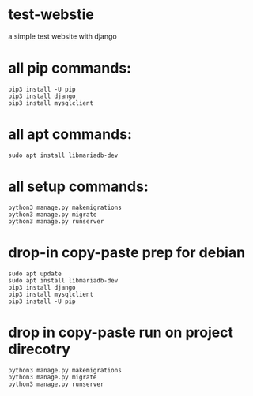 # test-webstie
a simple test website with django

# all pip commands:
```shell
pip3 install -U pip
pip3 install django
pip3 install mysqlclient
```
# all apt commands:
```shell
sudo apt install libmariadb-dev
```
# all setup commands:
```shell
python3 manage.py makemigrations
python3 manage.py migrate
python3 manage.py runserver
```

# drop-in copy-paste prep for debian
```shell
sudo apt update
sudo apt install libmariadb-dev
pip3 install django
pip3 install mysqlclient
pip3 install -U pip
```
# drop in copy-paste run on project direcotry
```shell
python3 manage.py makemigrations
python3 manage.py migrate
python3 manage.py runserver
```
